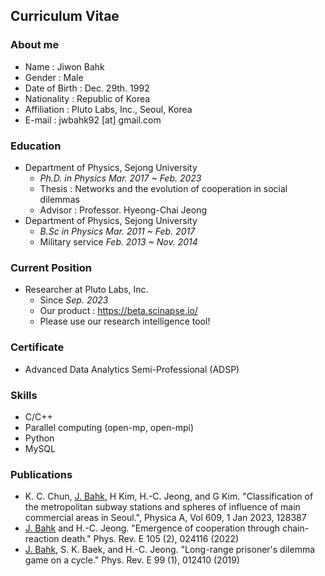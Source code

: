 ## Curriculum Vitae

### About me
* Name : Jiwon Bahk
* Gender : Male
* Date of Birth : Dec. 29th. 1992
* Nationality : Republic of Korea
* Affiliation : Pluto Labs, Inc., Seoul, Korea
* E-mail : jwbahk92 [at] gmail.com

### Education
* Department of Physics, Sejong University
  * _Ph.D. in Physics Mar. 2017 ~ Feb. 2023_
  * Thesis : Networks and the evolution of cooperation in social dilemmas
  * Advisor : Professor. Hyeong-Chai Jeong
* Department of Physics, Sejong University
  * _B.Sc in Physics Mar. 2011 ~ Feb. 2017_
  * Military service _Feb. 2013 ~ Nov. 2014_

### Current Position
* Researcher at Pluto Labs, Inc.
  * Since _Sep. 2023_
  * Our product : https://beta.scinapse.io/
  * Please use our research intelligence tool!
 
### Certificate
* Advanced Data Analytics Semi-Professional (ADSP)

### Skills
* C/C++
* Parallel computing (open-mp, open-mpi)
* Python
* MySQL

### Publications
* K. C. Chun, <U>J. Bahk</U>, H Kim, H.-C. Jeong, and G Kim. "Classification of the metropolitan subway stations and spheres of influence of main commercial areas in Seoul.", Physica A, Vol 609, 1 Jan 2023, 128387
* <U>J. Bahk</U> and H.-C. Jeong. "Emergence of cooperation through chain-reaction death." Phys. Rev. E 105 (2), 024116 (2022)
* <U>J. Bahk</U>, S. K. Baek, and H.-C. Jeong. "Long-range prisoner's dilemma game on a cycle." Phys. Rev. E 99 (1), 012410 (2019)
  
